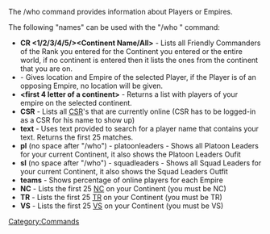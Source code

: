 The /who command provides information about Players or Empires.

The following "names" can be used with the "/who <name>" command:

- **CR \<1/2/3/4/5/><Continent Name/All>** - Lists all Friendly
  Commanders of the Rank you entered for the Continent you entered or
  the entire world, if no continent is entered then it lists the ones
  from the continent that you are on.
- **<player name>** - Gives location and Empire of the selected
  Player, if the Player is of an opposing Empire, no location will be
  given.
- **\<first 4 letter of a continent>** - Returns a list with players
  of your empire on the selected continent.
- **CSR** - Lists all [CSR](/CSR "wikilink")'s that are currently
  online (CSR has to be logged-in as a CSR for his name to show up)
- **text** - Uses text provided to search for a player name that
  contains your text. Returns the first 25 matches.
- **pl** (no space after "/who") - platoonleaders - Shows all Platoon
  Leaders for your current Continent, it also shows the Platoon
  Leaders Oufit
- **sl** (no space after "/who") - squadleaders - Shows all Squad
  Leaders for your current Continent, it also shows the Squad Leaders
  Outfit
- **teams** - Shows percentage of online players for each Empire
- **NC** - Lists the first 25 [NC](/NC "wikilink") on your Continent
  (you must be NC)
- **TR** - Lists the first 25 [TR](/TR "wikilink") on your Continent
  (you must be TR)
- **VS** - Lists the first 25 [VS](/VS "wikilink") on your Continent
  (you must be VS)

[Category:Commands](/Category:Commands "wikilink")
